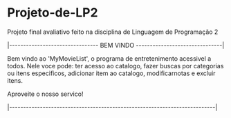# Projeto-de-LP2
Projeto final avaliativo feito na disciplina de Linguagem de Programação 2

|-------------------------------- BEM VINDO -------------------------------|

Bem vindo ao 'MyMovieList', o programa de entretenimento acessivel a todos. 
Nele voce pode: ter acesso ao catalogo, fazer buscas por categorias ou itens
especificos, adicionar item ao catalogo, modificarnotas e excluir itens.

Aproveite o nosso servico!

|--------------------------------------------------------------------------|
